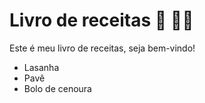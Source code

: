 # Livro de receitas :book: :man_cook: 

Este é meu livro de receitas, seja bem-vindo!

- Lasanha
- Pavê
- Bolo de cenoura
